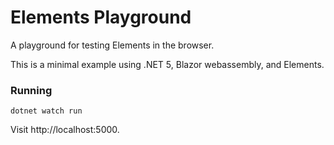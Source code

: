# Elements Playground
A playground for testing Elements in the browser.

This is a minimal example using .NET 5, Blazor webassembly, and Elements.

### Running
`dotnet watch run`

Visit http://localhost:5000.
